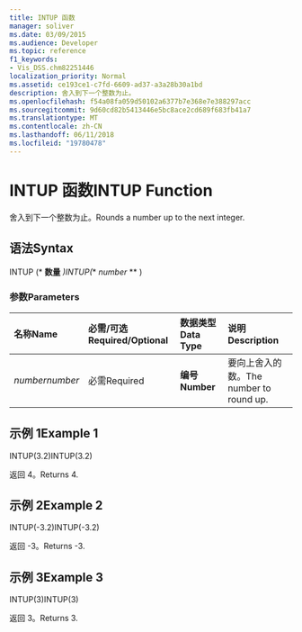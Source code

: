 ```yaml
---
title: INTUP 函数
manager: soliver
ms.date: 03/09/2015
ms.audience: Developer
ms.topic: reference
f1_keywords:
- Vis_DSS.chm82251446
localization_priority: Normal
ms.assetid: ce193ce1-c7fd-6609-ad37-a3a28b30a1bd
description: 舍入到下一个整数为止。
ms.openlocfilehash: f54a08fa059d50102a6377b7e368e7e388297acc
ms.sourcegitcommit: 9d60cd82b5413446e5bc8ace2cd689f683fb41a7
ms.translationtype: MT
ms.contentlocale: zh-CN
ms.lasthandoff: 06/11/2018
ms.locfileid: "19780478"
---
```

# <a name="intup-function"></a><span data-ttu-id="7f8c0-103">INTUP 函数</span><span class="sxs-lookup"><span data-stu-id="7f8c0-103">INTUP Function</span></span>

<span data-ttu-id="7f8c0-104">舍入到下一个整数为止。</span><span class="sxs-lookup"><span data-stu-id="7f8c0-104">Rounds a number up to the next integer.</span></span>
  
## <a name="syntax"></a><span data-ttu-id="7f8c0-105">语法</span><span class="sxs-lookup"><span data-stu-id="7f8c0-105">Syntax</span></span>

<span data-ttu-id="7f8c0-106">INTUP (* **数量** *)</span><span class="sxs-lookup"><span data-stu-id="7f8c0-106">INTUP(** *number* ** )</span></span> 
  
### <a name="parameters"></a><span data-ttu-id="7f8c0-107">参数</span><span class="sxs-lookup"><span data-stu-id="7f8c0-107">Parameters</span></span>

|<span data-ttu-id="7f8c0-108">**名称**</span><span class="sxs-lookup"><span data-stu-id="7f8c0-108">**Name**</span></span>|<span data-ttu-id="7f8c0-109">**必需/可选**</span><span class="sxs-lookup"><span data-stu-id="7f8c0-109">**Required/Optional**</span></span>|<span data-ttu-id="7f8c0-110">**数据类型**</span><span class="sxs-lookup"><span data-stu-id="7f8c0-110">**Data Type**</span></span>|<span data-ttu-id="7f8c0-111">**说明**</span><span class="sxs-lookup"><span data-stu-id="7f8c0-111">**Description**</span></span>|
|:-----|:-----|:-----|:-----|
| <span data-ttu-id="7f8c0-112">_number_</span><span class="sxs-lookup"><span data-stu-id="7f8c0-112">_number_</span></span> <br/> |<span data-ttu-id="7f8c0-113">必需</span><span class="sxs-lookup"><span data-stu-id="7f8c0-113">Required</span></span>  <br/> |<span data-ttu-id="7f8c0-114">**编号**</span><span class="sxs-lookup"><span data-stu-id="7f8c0-114">**Number**</span></span> <br/> |<span data-ttu-id="7f8c0-115">要向上舍入的数。</span><span class="sxs-lookup"><span data-stu-id="7f8c0-115">The number to round up.</span></span>  <br/> |
   
## <a name="example-1"></a><span data-ttu-id="7f8c0-116">示例 1</span><span class="sxs-lookup"><span data-stu-id="7f8c0-116">Example 1</span></span>

<span data-ttu-id="7f8c0-117">INTUP(3.2)</span><span class="sxs-lookup"><span data-stu-id="7f8c0-117">INTUP(3.2)</span></span>
  
<span data-ttu-id="7f8c0-118">返回 4。</span><span class="sxs-lookup"><span data-stu-id="7f8c0-118">Returns 4.</span></span>
  
## <a name="example-2"></a><span data-ttu-id="7f8c0-119">示例 2</span><span class="sxs-lookup"><span data-stu-id="7f8c0-119">Example 2</span></span>

<span data-ttu-id="7f8c0-120">INTUP(-3.2)</span><span class="sxs-lookup"><span data-stu-id="7f8c0-120">INTUP(-3.2)</span></span>
  
<span data-ttu-id="7f8c0-121">返回 -3。</span><span class="sxs-lookup"><span data-stu-id="7f8c0-121">Returns -3.</span></span>
  
## <a name="example-3"></a><span data-ttu-id="7f8c0-122">示例 3</span><span class="sxs-lookup"><span data-stu-id="7f8c0-122">Example 3</span></span>

<span data-ttu-id="7f8c0-123">INTUP(3)</span><span class="sxs-lookup"><span data-stu-id="7f8c0-123">INTUP(3)</span></span>
  
<span data-ttu-id="7f8c0-124">返回 3。</span><span class="sxs-lookup"><span data-stu-id="7f8c0-124">Returns 3.</span></span>
  

